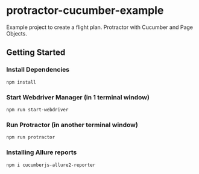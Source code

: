 # protractor-cucumber-example
Example project to create a flight plan.
Protractor with Cucumber and Page Objects.

## Getting Started

### Install Dependencies

```
npm install
```

### Start Webdriver Manager (in 1 terminal window)

```
npm run start-webdriver
```


### Run Protractor (in another terminal window)

```
npm run protractor
```

### Installing Allure reports

```
npm i cucumberjs-allure2-reporter
```
